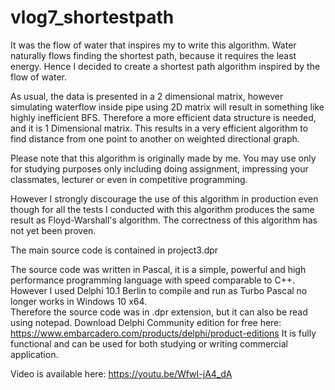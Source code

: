 # vlog7_shortestpath
It was the flow of water that inspires my to write this algorithm.  Water naturally flows finding the shortest path, because it requires the least energy.  Hence I decided to create a shortest path algorithm inspired by the flow of water. 

As usual, the data is presented in a 2 dimensional matrix, however simulating waterflow inside pipe using 2D matrix will result in something like highly inefficient BFS. Therefore a more efficient data structure is needed, and it is 1 Dimensional matrix. This results in a very efficient algorithm to find distance from one point to another on weighted directional graph.

Please note that this algorithm is originally made by me.  You may use only for studying purposes only including doing assignment, impressing your classmates, lecturer or even in competitive programming.  

However I strongly discourage the use of this algorithm in production even though for all the tests I conducted with this algorithm produces the same result as Floyd-Warshall's algorithm.  The correctness of this algorithm has not yet been proven.

The main source code is contained in project3.dpr

The source code was written in Pascal, it is a simple, powerful and high performance programming language with speed comparable to C++.  However I used Delphi 10.1 Berlin to compile and run as Turbo Pascal no longer works in Windows 10 x64.  
Therefore the source code was in .dpr extension, but it can also be read using notepad. 
Download Delphi Community edition for free here:
https://www.embarcadero.com/products/delphi/product-editions
It is fully functional and can be used for both studying or writing commercial application.

Video is available here: https://youtu.be/WfwI-jA4_dA
